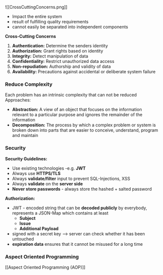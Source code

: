 ![[CrossCuttingConcerns.png]]
- Impact the entire system
- result of fulfilling quality requirements
- cannot easily be separated into independent components

**Cross-Cutting Concerns**
1. **Authentication:** Determine the senders identity
2. **Authorization:** Grant rights based on identity
3. **Integrity:** Detect manipulation of data
4. **Confidentiality:** Restrict unauthorized data access
5. **Non-repudiation:** Authorship and validity of data
6. **Availability:** Precautions against accidental or deliberate system failure

### Reduce Complexity

Each problem has an intrinsic complexity that can not be reduced 
Approaches:
- **Abstraction:** A view of an object that focuses on the information relevant to a particular purpose and ignores the remainder of the information
- **Decomposition:** The process by which a complex problem or system is broken down into parts that are easier to conceive, understand, program and maintain

### Security

**Security Guidelines:**
- Use existing technologies -e.g. **JWT**
- Always use **HTTPS/TLS**
- Always **validate/filter** input to prevent SQL-Injections, XSS
- Always **validate** on the **server side**
- **Never store passwords** - always store the hashed + salted password

**Authorization:**
- JWT - encoded string that can be **decoded publicly** by everybody, represents a JSON-Map which contains at least
	- **Subject**
	- **Issue**
	- **Additional Payload**
- signed with a secret key --> server can check whether it has been untouched
- **expiration data** ensures that it cannot be misused for a long time
### Aspect Oriented Programming

[[Aspect Oriented Programming (AOP)]]

